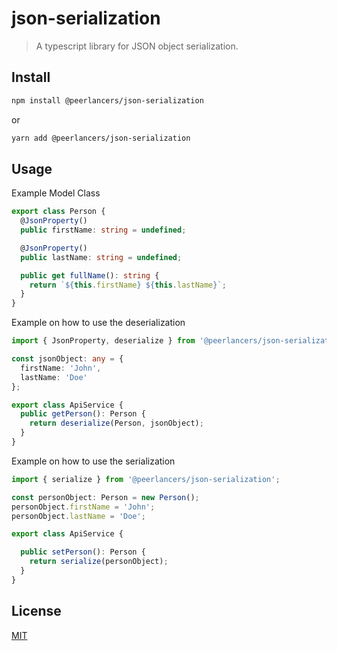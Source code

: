 # json-serialization

> A typescript library for JSON object serialization.

## Install

```bash
npm install @peerlancers/json-serialization
```

or

```bash
yarn add @peerlancers/json-serialization
```

## Usage

Example Model Class
```typescript
export class Person {
  @JsonProperty()
  public firstName: string = undefined;

  @JsonProperty()
  public lastName: string = undefined;

  public get fullName(): string {
    return `${this.firstName} ${this.lastName}`;
  }
}
```

Example on how to use the deserialization
```typescript
import { JsonProperty, deserialize } from '@peerlancers/json-serialization';

const jsonObject: any = {
  firstName: 'John',
  lastName: 'Doe'
};

export class ApiService {
  public getPerson(): Person {
    return deserialize(Person, jsonObject);
  }
}
```

Example on how to use the serialization
```typescript
import { serialize } from '@peerlancers/json-serialization';

const personObject: Person = new Person();
personObject.firstName = 'John';
personObject.lastName = 'Doe';

export class ApiService {

  public setPerson(): Person {
    return serialize(personObject);
  }
}
```

## License

[MIT](http://vjpr.mit-license.org)

[npm-image]: https://img.shields.io/npm/v/live-xxx.svg
[npm-url]: https://npmjs.org/package/live-xxx
[travis-image]: https://img.shields.io/travis/live-js/live-xxx/master.svg
[travis-url]: https://travis-ci.org/live-js/live-xxx
[coveralls-image]: https://img.shields.io/coveralls/live-js/live-xxx/master.svg
[coveralls-url]: https://coveralls.io/r/live-js/live-xxx?branch=master

